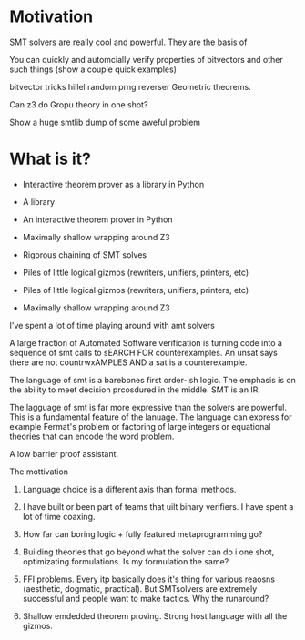 
# Motivation

SMT solvers are really cool and powerful. They are the basis of

You can quickly and automcially verify properties of bitvectors and other such things (show a couple quick examples)

bitvector tricks
hillel random prng reverser
Geometric theorems.

Can z3 do Gropu theory in one shot?

Show a huge smtlib dump of some aweful problem

# What is it?

- Interactive theorem prover  as a library in Python

- A library
- An interactive theorem prover in Python
- Maximally shallow wrapping around Z3
- Rigorous chaining of SMT solves
- Piles of little logical gizmos (rewriters, unifiers, printers, etc)

- Piles of little logical gizmos (rewriters, unifiers, printers, etc)

- Maximally shallow wrapping around Z3

I've spent a lot of time playing around with amt solvers

A large fraction of Automated Software verification is turning code into a sequence of smt calls to sEARCH FOR counterexamples. An unsat says there are not countrwxAMPLES AND a sat is a counterexample.

The language of smt is a barebones first order-ish logic. The emphasis is on the ability to meet decision prcosdured in the middle. SMT is an IR.

The lagguage of smt is far more expressive than the solvers are powerful. This is a fundamental feature of the lanuage. The language can express for example Fermat's problem or factoring of large integers or equational theories that can encode the word problem.

A low barrier proof assistant.

The mottivation

1. Language choice is a different axis than formal methods.

2. I have built or been part of teams that uilt binary verifiers. I have spent a lot of time coaxing.

3. How far can boring logic + fully featured metaprogramming go?

4. Building theories that go beyond what the solver can do i one shot, optimizating formulations. Is my formulation the same?

4. FFI problems. Every itp basically does it's thing for various reaosns (aesthetic, dogmatic, practical). But SMTsolvers are extremely successful and people want to make tactics. Why the runaround?

5. Shallow emdedded theorem proving. Strong host language with all the gizmos.
